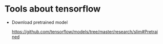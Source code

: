 # Tools about tensorflow

* Download pretrained model

  https://github.com/tensorflow/models/tree/master/research/slim#Pretrained
